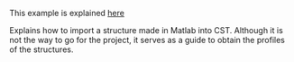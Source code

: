This example is explained [here](https://www.youtube.com/watch?v=Fh7Ri-CNEjs)

Explains how to import a structure made in Matlab into CST. Although it is not the way to go for the project, it serves as a guide to obtain the profiles of the structures.
